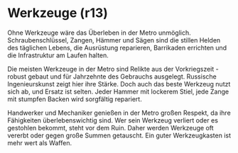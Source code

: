 # Werkzeuge (r13)

Ohne Werkzeuge wäre das Überleben in der Metro unmöglich. Schraubenschlüssel, Zangen, Hämmer und Sägen sind die stillen Helden des täglichen Lebens, die Ausrüstung reparieren, Barrikaden errichten und die Infrastruktur am Laufen halten.

Die meisten Werkzeuge in der Metro sind Relikte aus der Vorkriegszeit - robust gebaut und für Jahrzehnte des Gebrauchs ausgelegt. Russische Ingenieurskunst zeigt hier ihre Stärke. Doch auch das beste Werkzeug nutzt sich ab, und Ersatz ist selten. Jeder Hammer mit lockerem Stiel, jede Zange mit stumpfen Backen wird sorgfältig repariert.

Handwerker und Mechaniker genießen in der Metro großen Respekt, da ihre Fähigkeiten überlebenswichtig sind. Wer sein Werkzeug verliert oder es gestohlen bekommt, steht vor dem Ruin. Daher werden Werkzeuge oft vererbt oder gegen große Summen getauscht. Ein guter Werkzeugkasten ist mehr wert als Waffen.